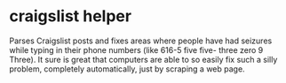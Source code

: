 craigslist helper
==========

Parses Craigslist posts and fixes areas where people have had seizures while typing in their phone 
numbers (like 616-5 five five- three zero 9 Three). It sure is great that computers are able to
so easily fix such a silly problem, completely automatically, just by scraping a web page.

